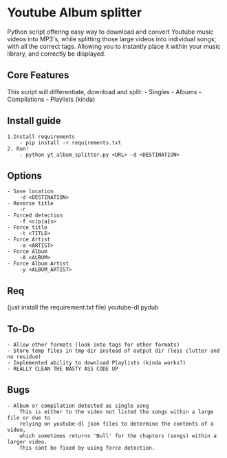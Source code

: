 # Youtube Album splitter
Python script offering easy way to download and convert Youtube music videos into MP3's, while splitting those large videos into individual songs; with all the correct tags. 
Allowing you to instantly place it within your music library, and correctly be displayed. 

## Core Features
This script will differentiate, download and split:
    - Singles
    - Albums
    - Compilations
    - Playlists (kinda)

## Install guide
    1.Install requirements
        - pip install -r requirements.txt
    2. Run!
        - python yt_album_splitter.py <URL> -d <DESTINATION>

## Options
    - Save location
        -d <DESTINATION>
    - Reverse title
        -r
    - Forced detection
        -f <c|p|a|s>
    - Force title
        -t <TITLE>
    - Force Artist
        -a <ARTIST>
    - Force Album
        -A <ALBUM>
    - Force Album Artist
        -y <ALBUM_ARTIST>
 
## Req
(just install the requirement.txt file)
youtube-dl
pydub

## To-Do
    - Allow other formats (look into tags for other formats)
    - Store temp files in tmp dir instead of output dir (less clutter and no residue)
    - Implemented ability to download Playlists (kinda works?)
    - REALLY CLEAN THE NASTY ASS CODE UP

## Bugs
    - Album or compilation detected as single song
        This is either to the video not listed the songs within a large file or due to
        relying on youtube-dl json files to determine the contents of a video,
        which sometimes returns 'Null' for the chapters (songs) within a larger video.
        This cant be fixed by using force detection.
